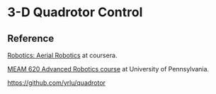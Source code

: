 # 3-D Quadrotor Control






## Reference

[Robotics: Aerial Robotics](https://www.coursera.org/learn/robotics-flight?specialization=robotics) at coursera.

[MEAM 620 Advanced Robotics course](https://alliance.seas.upenn.edu/~meam620/wiki/) at University of Pennsylvania.

https://github.com/yrlu/quadrotor

